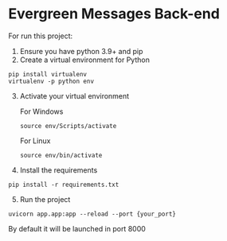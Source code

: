 # Evergreen Messages Back-end

For run this project:

1. Ensure you have python 3.9+ and pip
2. Create a virtual environment for Python
~~~
pip install virtualenv
virtualenv -p python env
~~~
3. Activate your virtual environment

    For Windows
    ~~~
    source env/Scripts/activate
    ~~~

    For Linux

    ~~~
    source env/bin/activate
    ~~~

4. Install the requirements
~~~
pip install -r requirements.txt
~~~

5. Run the project
~~~
uvicorn app.app:app --reload --port {your_port}
~~~
By default it will be launched in port 8000
